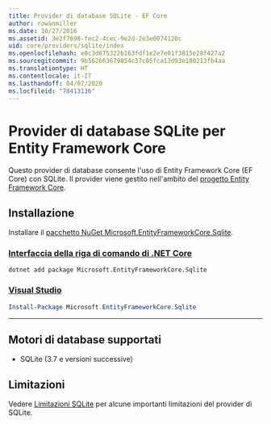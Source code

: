 ```yaml
---
title: Provider di database SQLite - EF Core
author: rowanmiller
ms.date: 10/27/2016
ms.assetid: 3e2f7698-fec2-4cec-9e2d-2e3e0074120c
uid: core/providers/sqlite/index
ms.openlocfilehash: e8c3d675322b163fdf1e2e7e01f3815e28f427a2
ms.sourcegitcommit: 9b562663679854c37c05fca13d93e180213fb4aa
ms.translationtype: HT
ms.contentlocale: it-IT
ms.lasthandoff: 04/07/2020
ms.locfileid: "78413136"
---
```

# <a name="sqlite-ef-core-database-provider"></a>Provider di database SQLite per Entity Framework Core

Questo provider di database consente l'uso di Entity Framework Core (EF Core) con SQLite. Il provider viene gestito nell'ambito del [progetto Entity Framework Core](https://github.com/aspnet/EntityFrameworkCore).

## <a name="install"></a>Installazione

Installare il [pacchetto NuGet Microsoft.EntityFrameworkCore.Sqlite](https://www.nuget.org/packages/Microsoft.EntityFrameworkCore.Sqlite/).

### <a name="net-core-cli"></a>[Interfaccia della riga di comando di .NET Core](#tab/dotnet-core-cli)

```dotnetcli
dotnet add package Microsoft.EntityFrameworkCore.Sqlite
```

### <a name="visual-studio"></a>[Visual Studio](#tab/vs)

``` powershell
Install-Package Microsoft.EntityFrameworkCore.Sqlite
```

***

## <a name="supported-database-engines"></a>Motori di database supportati

* SQLite (3.7 e versioni successive)

## <a name="limitations"></a>Limitazioni

Vedere [Limitazioni SQLite](limitations.md) per alcune importanti limitazioni del provider di SQLite.
